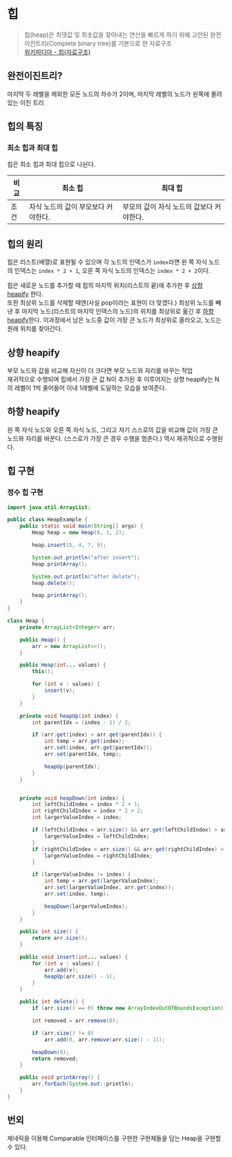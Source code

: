 # 힙
> 힙(heap)은 최댓값 및 최솟값을 찾아내는 연산을 빠르게 하기 위해 고안된 완전이진트리(Complete binary tree)를 기본으로 한 자료구조<br>
[위키피디아 - 힙(자료구조)](https://goo.gl/Z1WGGG)

## 완전이진트리?
마지막 두 레벨을 제외한 모든 노드의 차수가 2이며, 마지막 레벨의 노드가 왼쪽에 몰려있는 이진 트리

## 힙의 특징
### 최소 힙과 최대 힙
힙은 최소 힙과 최대 힙으로 나뉜다.<br>

비교 | 최소 힙 | 최대 힙
---|---|---
조건 | 자식 노드의 값이 부모보다 커야한다. | 부모의 값이 자식 노드의 값보다 커야한다.

## 힙의 원리
힙은 리스트(배열)로 표현될 수 있으며 각 노드의 인덱스가 `index`라면 왼 쪽 자식 노드의 인덱스는 `index * 2 + 1`, 오른 쪽 자식 노드의 인덱스는 `index * 2 + 2`이다.<br>

힙은 새로운 노드를 추가할 때 힙의 마지막 위치(리스트의 끝)에 추가한 후 [상향 heapify](#상향\heapify) 한다.<br>
또한 최상위 노드를 삭제할 때엔(사실 pop이라는 표현이 더 맞겠다.) 최상위 노드를 빼낸 후 마지막 노드(리스트의 마지막 인덱스의 노드)의 위치를 최상위로 옮긴 후 [하향 heapify](#하향\heapify)한다. 이과정에서 남은 노드중 값이 가장 큰 노드가 최상위로 올라오고, 노드는 원래 위치를 찾아간다.


## 상향 heapify
부모 노드와 값을 비교해 자신이 더 크다면 부모 노드와 자리를 바꾸는 작업<br>
재귀적으로 수행되며 힙에서 가장 큰 값 N이 추가된 후 이루어지는 상향 heapify는 N의 레벨이 1씩 줄어들어 이내 1레벨에 도달하는 모습을 보여준다.

## 하향 heapify
왼 쪽 자식 노드와 오른 쪽 자식 노드, 그리고 자기 스스로의 값을 비교해 값이 가장 큰 노드와 자리를 바꾼다. (스스로가 가장 큰 경우 수행을 멈춘다.) 역시 재귀적으로 수행된다.

## 힙 구현
### 정수 힙 구현
```java
import java.util.ArrayList;

public class HeapExample {
    public static void main(String[] args) {
        Heap heap = new Heap(6, 1, 2);

        heap.insert(5, 4, 7, 9);

        System.out.println("after insert");
        heap.printArray();

        System.out.println("after delete");
        heap.delete();

        heap.printArray();
    }
}

class Heap {
    private ArrayList<Integer> arr;

    public Heap() {
        arr = new ArrayList<>();
    }

    public Heap(int... values) {
        this();

        for (int v : values) {
            insert(v);
        }
    }

    private void heapUp(int index) {
        int parentIdx = (index - 1) / 2;

        if (arr.get(index) > arr.get(parentIdx)) {
            int temp = arr.get(index);
            arr.set(index, arr.get(parentIdx));
            arr.set(parentIdx, temp);

            heapUp(parentIdx);
        }
    }


    private void heapDown(int index) {
        int leftChildIndex = index * 2 + 1;
        int rightChildIndex = index * 2 + 2;
        int largerValueIndex = index;

        if (leftChildIndex < arr.size() && arr.get(leftChildIndex) > arr.get(largerValueIndex)) {
            largerValueIndex = leftChildIndex;
        }
        if (rightChildIndex < arr.size() && arr.get(rightChildIndex) > arr.get(largerValueIndex)) {
            largerValueIndex = rightChildIndex;
        }

        if (largerValueIndex != index) {
            int temp = arr.get(largerValueIndex);
            arr.set(largerValueIndex, arr.get(index));
            arr.set(index, temp);

            heapDown(largerValueIndex);
        }
    }

    public int size() {
        return arr.size();
    }

    public void insert(int... values) {
        for (int v : values) {
            arr.add(v);
            heapUp(arr.size() - 1);
        }
    }

    public int delete() {
        if (arr.size() == 0) throw new ArrayIndexOutOfBoundsException();

        int removed = arr.remove(0);

        if (arr.size() != 0)
            arr.add(0, arr.remove(arr.size() - 1));

        heapDown(0);
        return removed;
    }

    public void printArray() {
        arr.forEach(System.out::println);
    }
}
```


## 번외
제네릭을 이용해 Comparable 인터페이스를 구현한 구현체들을 담는 Heap을 구현할 수 있다.